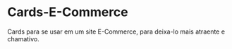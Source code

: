 # Cards-E-Commerce
Cards para se usar em um site E-Commerce, para deixa-lo mais atraente e chamativo.
